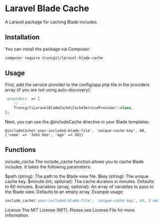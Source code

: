# Laravel Blade Cache

A Laravel package for caching Blade includes.

## Installation

You can install the package via Composer:

```bash
composer require truncgil/laravel-blade-cache
```
## Usage
First, add the service provider to the config/app.php file in the providers array (if you are not using auto-discovery):

```php
'providers' => [
    // ...
    Truncgil\LaravelBladeCache\CacheServiceProvider::class,
];
```

Next, you can use the @includeCache directive in your Blade templates:

```blade
@includeCache('your-included-blade-file', 'unique-cache-key', 60, ['name' => 'John Doe', 'age' => 30])
```
## Functions
include_cache
The include_cache function allows you to cache Blade includes. It takes the following parameters:

$path (string): The path to the Blade view file.
$key (string): The unique cache key.
$minute (int, optional): The cache duration in minutes. Defaults to 60 minutes.
$variables (array, optional): An array of variables to pass to the Blade view. Defaults to an empty array.
Example usage:

```php
include_cache('your-included-blade-file', 'unique-cache-key', 60, ['name' => 'John Doe', 'age' => 30]);
```

License
The MIT License (MIT). Please see License File for more information.